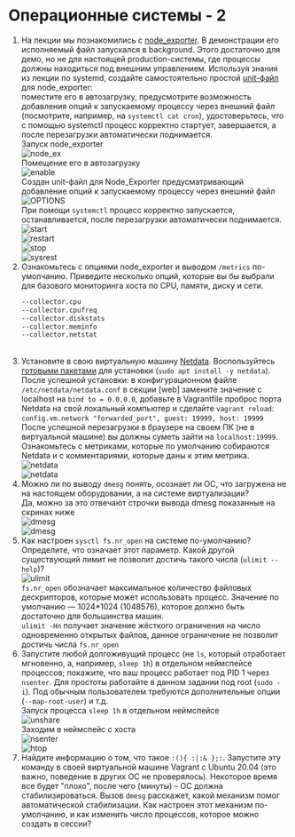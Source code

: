 # Операционные системы - 2
1. На лекции мы познакомились с [node_exporter](https://github.com/prometheus/node_exporter/releases). В демонстрации его исполняемый файл запускался в background. Этого достаточно для демо, но не для настоящей production-системы, где процессы должны находиться под внешним управлением. Используя знания из лекции по systemd, создайте самостоятельно простой [unit-файл](https://www.freedesktop.org/software/systemd/man/systemd.service.html) для node_exporter:
    <br/>
    поместите его в автозагрузку,
    предусмотрите возможность добавления опций к запускаемому процессу через внешний файл (посмотрите, например, на `systemctl cat cron`),
    удостоверьтесь, что с помощью systemctl процесс корректно стартует, завершается, а после перезагрузки автоматически поднимается.
    <br/>
    Запуск node_exporter
    <br/>
    ![node_ex](./img/zapusk_nodeExporter.jpg)
    <br/>
    Помещение его в автозагрузку
    <br/>
    ![enable](./img/autozapusk_nodeExporter.jpg)
    <br/>
    Создан unit-файл для Node_Exporter предусматривающий добавление опций к запускаемому процессу через внешний файл
    <br/>
    ![OPTIONS](./img/OPTIONS.jpg)
    <br/>
    При помощи `systemctl` процесс корректно запускается, останавливается, после перезагрузки автоматически поднимается.
    <br/>
    ![start](./img/start_nodeExporter.jpg)
    <br/>
    ![restart](./img/restart_nodeExporter.jpg)
    <br/>
    ![stop](./img/stop_nodeExporter.jpg)
    <br/>
    ![sysrest](./img/restart_system.jpg)
    <br/>
2. Ознакомьтесь с опциями node_exporter и выводом `/metrics` по-умолчанию. Приведите несколько опций, которые вы бы выбрали для базового мониторинга хоста по CPU, памяти, диску и сети.
    <br/>
    ```bash
    --collector.cpu
    --collector.cpufreq
    --collector.diskstats
    --collector.meminfo
    --collector.netstat
    ```
    <br/>
3. Установите в свою виртуальную машину [Netdata](https://github.com/netdata/netdata). Воспользуйтесь [готовыми пакетами](https://packagecloud.io/netdata/netdata/install) для установки (`sudo apt install -y netdata`).
    <br/>
    После успешной установки:
    в конфигурационном файле `/etc/netdata/netdata.conf` в секции [web] замените значение с localhost на `bind to = 0.0.0.0`,
    добавьте в Vagrantfile проброс порта Netdata на свой локальный компьютер и сделайте `vagrant reload`:
    `config.vm.network "forwarded_port", guest: 19999, host: 19999`
    <br/>
    После успешной перезагрузки в браузере на своем ПК (не в виртуальной машине) вы должны суметь зайти на `localhost:19999`. Ознакомьтесь с метриками, которые по умолчанию собираются Netdata и с комментариями, которые даны к этим метрика.
    <br/>
    ![netdata](./img/zad_3.1.jpg)
    <br/>
    ![netdata](./img/zad3.jpg)
    <br/>
4. Можно ли по выводу `dmesg` понять, осознает ли ОС, что загружена не на настоящем оборудовании, а на системе виртуализации?
    <br/>
    Да, можно за это отвечают строчки вывода dmesg показанные на скринах ниже
    <br/>
    ![dmesg](./img/zad4.jpg)
    <br/>
    ![dmesg](./img/zad4.1.jpg)
    <br/>
5. Как настроен `sysctl fs.nr_open` на системе по-умолчанию? Определите, что означает этот параметр. Какой другой существующий лимит не позволит достичь такого числа (`ulimit --help`)?
    <br/>
    ![ulimit](./img/ulimit.jpg)
    <br/>
    `fs.nr_open` обозначает максимальное количество файловых дескрипторов, которые может использовать процесс. Значение по умолчанию — 1024*1024 (1048576), которое должно быть достаточно для большинства машин.
    <br/>
    `ulimit -Hn` получает значение жёсткого ограничения на число одновременно открытых файлов, данное ограничение не позволит достичь числа `fs.nr_open`
    <br/>
6. Запустите любой долгоживущий процесс (не `ls`, который отработает мгновенно, а, например, `sleep 1h`) в отдельном неймспейсе процессов; покажите, что ваш процесс работает под PID 1 через `nsenter`. Для простоты работайте в данном задании под root (`sudo -i`). Под обычным пользователем требуются дополнительные опции (`--map-root-user`) и т.д.
    <br/>
    Запуск процесса `sleep 1h`  в отдельном неймспейсе
    <br/>
    ![unshare](./img/zad6.jpg)
    <br/>
    Заходим в неймспейс с хоста
    <br/>
    ![nsenter](./img/zad6.1.jpg)
    <br/>
    ![htop](./img/zad6.2.jpg)
    <br/>
7. Найдите информацию о том, что такое `:(){ :|:& };:`. Запустите эту команду в своей виртуальной машине Vagrant с Ubuntu 20.04 (это важно, поведение в других ОС не проверялось). Некоторое время все будет "плохо", после чего (минуты) – ОС должна стабилизироваться. Вызов `dmesg` расскажет, какой механизм помог автоматической стабилизации.
Как настроен этот механизм по-умолчанию, и как изменить число процессов, которое можно создать в сессии?
    <br/>
    <br/>